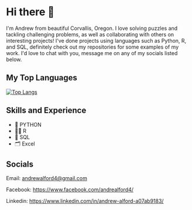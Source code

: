 # Hi there 👋

I'm Andrew from beautiful Corvallis, Oregon.  I love solving puzzles and tackling challenging problems, as well as collaborating with others on interesting projects!  I've done projects using languages such as Python, R, and SQL, definitely check out my repositories for some examples of my work.  I'd love to chat with you, message me on any of my socials listed below.

## My Top Languages
[![Top Langs](https://github-readme-stats-git-masterrstaa-rickstaa.vercel.app/api/top-langs/?username=andrew-alford&theme=gruvbox)](https://github.com/anuraghazra/github-readme-stats)

## Skills and Experience
* 🐍 PYTHON
* 🏴‍☠️ R
* 📇 SQL
* 🗂️ Excel

## Socials
Email: andrewalford4@gmail.com

Facebook: https://www.facebook.com/andrealford4/

Linkedin: https://www.linkedin.com/in/andrew-alford-a07ab9183/
